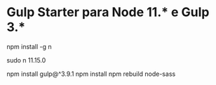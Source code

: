 # Gulp Starter para Node 11.* e Gulp 3.*

npm install -g n

sudo n 11.15.0

npm install gulp@^3.9.1
npm install 
npm rebuild node-sass
